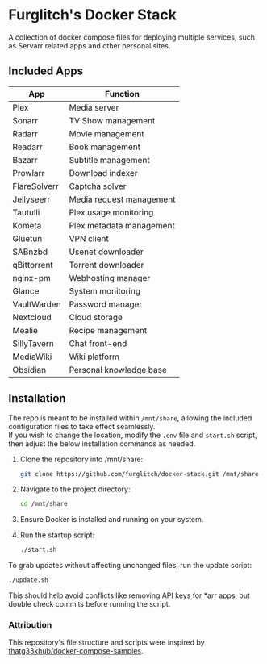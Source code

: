 # Furglitch's Docker Stack

A collection of docker compose files for deploying multiple services, such as Servarr related apps and other personal sites.

## Included Apps

| App           | Function                     |
|---------------|------------------------------|
| Plex          | Media server                 |
| Sonarr        | TV Show management           |
| Radarr        | Movie management             |
| Readarr       | Book management              |
| Bazarr        | Subtitle management          |
| Prowlarr      | Download indexer             |
| FlareSolverr  | Captcha solver               |
| Jellyseerr    | Media request management     |
| Tautulli      | Plex usage monitoring        |
| Kometa        | Plex metadata management     |
| Gluetun       | VPN client                   |
| SABnzbd       | Usenet downloader            |
| qBittorrent   | Torrent downloader           |
| nginx-pm      | Webhosting manager           |
| Glance        | System monitoring            |
| VaultWarden   | Password manager             |
| Nextcloud     | Cloud storage                |
| Mealie        | Recipe management            |
| SillyTavern   | Chat front-end               |
| MediaWiki     | Wiki platform                |
| Obsidian      | Personal knowledge base      |

## Installation

The repo is meant to be installed within `/mnt/share`, allowing the included configuration files to take effect seamlessly.<br/>
If you wish to change the location, modify the `.env` file and `start.sh` script, then adjust the below installation commands as needed.

1. Clone the repository into /mnt/share:
   ```bash
   git clone https://github.com/furglitch/docker-stack.git /mnt/share
   ```

2. Navigate to the project directory:
   ```bash
   cd /mnt/share
   ```

3. Ensure Docker is installed and running on your system.

4. Run the startup script:
   ```bash
   ./start.sh
   ```

To grab updates without affecting unchanged files, run the update script:
   ```bash
   ./update.sh
   ```
This should help avoid conflicts like removing API keys for *arr apps, but double check commits before running the script.

### Attribution
This repository's file structure and scripts were inspired by [thatg33khub/docker-compose-samples](https://github.com/thatg33khub/docker-compose-samples).
